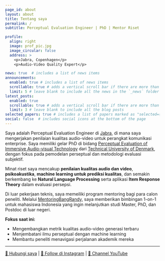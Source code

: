 ```yaml
---
page_id: about
layout: about
title: Tentang saya
permalink: /
subtitle: Perceptual Evaluation Engineer | PhD | Mentor Riset

profile:
  align: right
  image: prof_pic.jpg
  image_circular: false
  address: >
    <p>Jabra, Copenhagen</p>
    <p>Audio-Video Quality Expert</p>

news: true  # includes a list of news items
announcements:
  enabled: true # includes a list of news items
  scrollable: true # adds a vertical scroll bar if there are more than 3 news items
  limit: 5 # leave blank to include all the news in the `_news` folder
latest_posts:
  enabled: true
  scrollable: true # adds a vertical scroll bar if there are more than 3 new posts items
  limit: 3 # leave blank to include all the blog posts
selected_papers: true # includes a list of papers marked as "selected={true}"
social: false  # includes social icons at the bottom of the page
---
```


Saya adalah Perceptual Evaluation Engineer di [Jabra](https://www.jabra.com/), di mana saya mengerjakan penilaian kualitas audio-video untuk perangkat komunikasi enterprise. Saya memiliki gelar PhD di bidang [Perceptual Evaluation of Immersive Audio-visual Technology](https://orbit.dtu.dk/en/publications/perceptual-evaluation-of-immersive-audiovisual-quality) dari [Technical University of Denmark](https://electro.dtu.dk/), dengan fokus pada pemodelan perseptual dan metodologi evaluasi subjektif.

Minat riset saya mencakup **penilaian kualitas audio dan video**, **psikoakustika**, **machine learning untuk prediksi kualitas**, dan semakin berkembang ke **Natural Language Processing** serta aplikasi **Item Response Theory** dalam evaluasi persepsi.

Di luar pekerjaan teknis, saya memeiliki program mentoring bagi para calon peneliti. Melalui [MentoringBangRandy](/mentoring/), saya memberikan bimbingan 1-on-1 untuk mahasiswa Indonesia yang ingin melanjutkan studi Master, PhD, dan Postdoc di luar negeri.

**Fokus saat ini:**
- Mengembangkan metrik kualitas audio-video generasi terbaru
- Menjembatani ilmu perseptual dengan machine learning
- Membantu peneliti menavigasi perjalanan akademik mereka

---

[📧 Hubungi saya](mailto:rffela@gn.com) | 
[📱 Follow di Instagram](https://instagram.com/fransfela) | 
[🎥 Channel YouTube](https://www.youtube.com/@fransfela)
